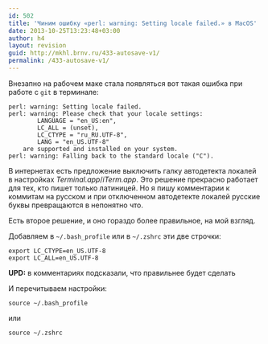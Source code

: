```yaml
---
id: 502
title: 'Чиним ошибку «perl: warning: Setting locale failed.» в MacOS'
date: 2013-10-25T13:23:48+03:00
author: h4
layout: revision
guid: http://mkhl.brnv.ru/433-autosave-v1/
permalink: /433-autosave-v1/
---
```

Внезапно на рабочем маке стала появляться вот такая ошибка при работе с `git` в терминале:

    perl: warning: Setting locale failed.
    perl: warning: Please check that your locale settings:
            LANGUAGE = "en_US:en",
            LC_ALL = (unset),
            LC_CTYPE = "ru_RU.UTF-8",
            LANG = "en_US.UTF-8"
        are supported and installed on your system.
    perl: warning: Falling back to the standard locale ("C").
    

В интернетах есть предложение выключить галку автодетекта локалей в настройках _Terminal.app_/_iTerm.app_. Это решение прекрасно работает для тех, кто пишет только латиницей. Но я пишу комментарии к коммитам на русском и при отключенном автодетекте локалей русские буквы превращаются в непонятно что.

Есть второе решение, и оно гораздо более правильное, на мой взгляд.

Добавляем в `~/.bash_profile` или в `~/.zshrc` эти две строчки:

    export LC_CTYPE=en_US.UTF-8
    export LC_ALL=en_US.UTF-8
    

**UPD:** в комментариях подсказали, что правильнее будет сделать

И перечитываем настройки:

    source ~/.bash_profile
    

или

    source ~/.zshrc
